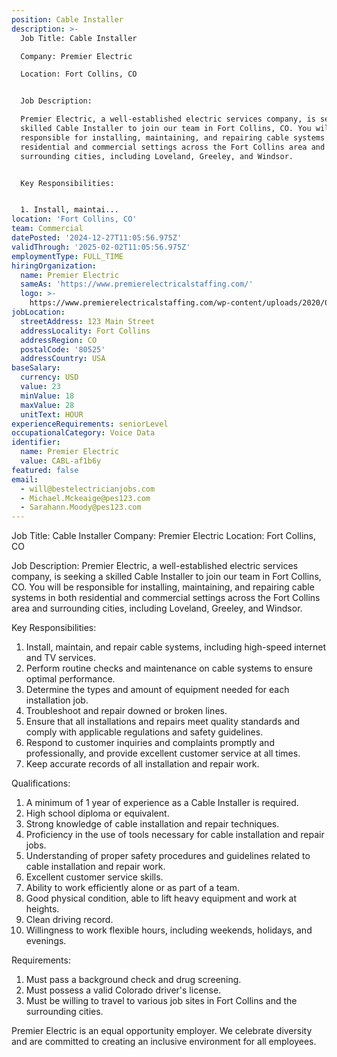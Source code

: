 ```yaml
---
position: Cable Installer
description: >-
  Job Title: Cable Installer

  Company: Premier Electric

  Location: Fort Collins, CO


  Job Description:

  Premier Electric, a well-established electric services company, is seeking a
  skilled Cable Installer to join our team in Fort Collins, CO. You will be
  responsible for installing, maintaining, and repairing cable systems in both
  residential and commercial settings across the Fort Collins area and
  surrounding cities, including Loveland, Greeley, and Windsor.


  Key Responsibilities:


  1. Install, maintai...
location: 'Fort Collins, CO'
team: Commercial
datePosted: '2024-12-27T11:05:56.975Z'
validThrough: '2025-02-02T11:05:56.975Z'
employmentType: FULL_TIME
hiringOrganization:
  name: Premier Electric
  sameAs: 'https://www.premierelectricalstaffing.com/'
  logo: >-
    https://www.premierelectricalstaffing.com/wp-content/uploads/2020/05/Premier-Electrical-Staffing-logo.png
jobLocation:
  streetAddress: 123 Main Street
  addressLocality: Fort Collins
  addressRegion: CO
  postalCode: '80525'
  addressCountry: USA
baseSalary:
  currency: USD
  value: 23
  minValue: 18
  maxValue: 28
  unitText: HOUR
experienceRequirements: seniorLevel
occupationalCategory: Voice Data
identifier:
  name: Premier Electric
  value: CABL-af1b6y
featured: false
email:
  - will@bestelectricianjobs.com
  - Michael.Mckeaige@pes123.com
  - Sarahann.Moody@pes123.com
---
```




Job Title: Cable Installer
Company: Premier Electric
Location: Fort Collins, CO

Job Description:
Premier Electric, a well-established electric services company, is seeking a skilled Cable Installer to join our team in Fort Collins, CO. You will be responsible for installing, maintaining, and repairing cable systems in both residential and commercial settings across the Fort Collins area and surrounding cities, including Loveland, Greeley, and Windsor.

Key Responsibilities:

1. Install, maintain, and repair cable systems, including high-speed internet and TV services.
2. Perform routine checks and maintenance on cable systems to ensure optimal performance.
3. Determine the types and amount of equipment needed for each installation job.
4. Troubleshoot and repair downed or broken lines.
5. Ensure that all installations and repairs meet quality standards and comply with applicable regulations and safety guidelines.
6. Respond to customer inquiries and complaints promptly and professionally, and provide excellent customer service at all times.
7. Keep accurate records of all installation and repair work.

Qualifications:

1. A minimum of 1 year of experience as a Cable Installer is required.
2. High school diploma or equivalent.
3. Strong knowledge of cable installation and repair techniques.
4. Proficiency in the use of tools necessary for cable installation and repair jobs.
5. Understanding of proper safety procedures and guidelines related to cable installation and repair work.
6. Excellent customer service skills.
7. Ability to work efficiently alone or as part of a team.
8. Good physical condition, able to lift heavy equipment and work at heights.
9. Clean driving record.
10. Willingness to work flexible hours, including weekends, holidays, and evenings.

Requirements:

1. Must pass a background check and drug screening.
2. Must possess a valid Colorado driver's license.
3. Must be willing to travel to various job sites in Fort Collins and the surrounding cities.

Premier Electric is an equal opportunity employer. We celebrate diversity and are committed to creating an inclusive environment for all employees.
